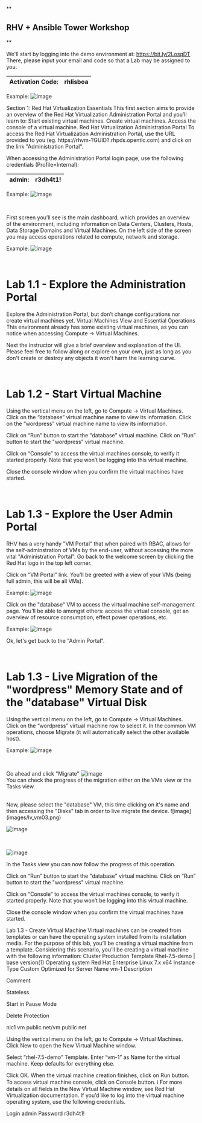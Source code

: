 **
## RHV + Ansible Tower Workshop
**

We'll start by logging into the demo environment at: https://bit.ly/2LosqDT  
There, please input your email and code so that a Lab may be assigned to you.

|Activation Code:|rhlisboa|
|-|--|



Example:
![image](images/example_get_guid.png)


Section 1: Red Hat Virtualization Essentials
This first section aims to provide an overview of the Red Hat Virtualization Administration Portal and you’ll learn to:
Start existing virtual machines.
Create virtual machines. 
Access the console of a virtual machine.
Red Hat Virtualization Administration Portal
To access the Red Hat Virtualization Administration Portal, use the URL provided to you (eg. https://rhvm-?GUID?.rhpds.opentlc.com) and click on the link "Administration Portal".



When accessing the Administration Portal login page, use the following credentials (Profile=Internal):

|admin:|r3dh4t1!|
|-|--|


Example:
![image](images/login_rhv.png)  

<br />

First screen you’ll see is the main dashboard, which provides an overview of the environment, including information on Data Centers, Clusters, Hosts, Data Storage Domains and Virtual Machines.
On the left side of the screen you may access operations related to compute, network and storage.

Example:
![image](images/ui_overview.png)  

<br />

# Lab 1.1 - Explore the Administration Portal
Explore the Administration Portal, but don’t change configurations nor create virtual machines yet.
Virtual Machines View and Essential Operations
This environment already has some existing virtual machines, as you can notice when accessing Compute → Virtual Machines.

Next the instructor will give a brief overview and explanation of the UI.  
Please feel free to follow along or explore on your own, just as long as you don't create or destroy any objects it won't harm the learning curve.

<br />

# Lab 1.2 - Start Virtual Machine 
Using the vertical menu on the left, go to Compute → Virtual Machines.  
Click on the “database” virtual machine name to view its information.
Click on the “wordpress” virtual machine name to view its information.

Click on “Run” button to start the "database" virtual machine.
Click on “Run” button to start the "wordpress" virtual machine.

Click on “Console” to access the virtual machines console, to verify it started properly. Note that you won’t be logging into this virtual machine.

Close the console window when you confirm the virtual machines have started.  

<br />

# Lab 1.3 - Explore the User Admin Portal
RHV has a very handy "VM Portal” that when paired with RBAC, allows for the self-adminstration of VMs by the end-user, without accessing the more vital "Administration Portal".
Go back to the welcome screen by clicking the Red Hat logo in the top left corner.

Click on “VM Portal” link.
You'll be greeted with a view of your VMs (being full admin, this will be all VMs).  

Example:
![image](images/user_portal01.png) 


Click on the "database" VM to access the virtual machine self-management page. You'll be able to amongst others: access the virtual console, get an overview of resource consumption, effect power operations, etc.

Example:
![image](images/user_portal02.png)

Ok, let's get back to the "Admin Portal".

<br />

# Lab 1.3 - Live Migration of the "wordpress" Memory State and of the "database" Virtual Disk 
Using the vertical menu on the left, go to Compute → Virtual Machines.  
Click on the “wordpress” virtual machine row to select it. In the common VM operations, choose Migrate (it will automatically select the other available host).

Example:
![image](images/lv_vm01.png)  

<br />

Go ahead and click "Migrate"
![image](images/lv_vm02.png)  
You can check the progress of the migration either on the VMs view or the Tasks view.  

<br />
Now, please select the "database" VM, this time clicking on it's name and then accessing the "Disks" tab in order to live migrate the device.  ![image](images/lv_vm03.png)  
  
<br />

![image](images/lv_vm04.png)  
  
<br />

![image](images/lv_vm05.png) 

In the Tasks view you can now follow the progress of this operation.

Click on “Run” button to start the "database" virtual machine.
Click on “Run” button to start the "wordpress" virtual machine.

Click on “Console” to access the virtual machines console, to verify it started properly. Note that you won’t be logging into this virtual machine.

Close the console window when you confirm the virtual machines have started.

Lab 1.3 - Create Virtual Machine 
Virtual machines can be created from templates or can have the operating system installed from its installation media. For the purpose of this lab, you’ll be creating a virtual machine from a template.
Considering this scenario, you’ll be creating a virtual machine with the following information:
Cluster
Production
Template
Rhel-7.5-demo | base version(1)
Operating system
Red Hat Enterprise Linux 7.x x64
Instance Type
Custom
Optimized for
Server
Name
vm-1
Description


Comment


Stateless


Start in Pause Mode


Delete Protection


nic1
vm public net/vm public net


Using the vertical menu on the left, go to Compute → Virtual Machines.
Click New to open the New Virtual Machine window.

Select “rhel-7.5-demo” Template.
Enter “vm-1” as Name for the virtual machine.
Keep defaults for everything else.

Click OK.
When the virtual machine creation finishes, click on Run button.
To access virtual machine console, click on Console button.
ℹ
For more details on all fields in the New Virtual Machine window, see Red Hat Virtualization documentation.
If you’d like to log into the virtual machine operating system, use the following credentials. 

Login
admin
Password
r3dh4t1!



